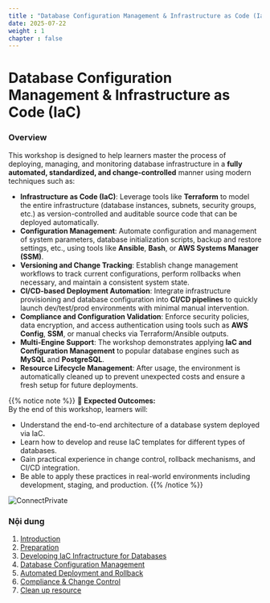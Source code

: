 ```yaml
---
title : "Database Configuration Management & Infrastructure as Code (IaC)"
date: 2025-07-22 
weight : 1 
chapter : false
---
```

# Database Configuration Management & Infrastructure as Code (IaC)

### Overview

This workshop is designed to help learners master the process of deploying, managing, and monitoring database infrastructure in a **fully automated, standardized, and change-controlled** manner using modern techniques such as:

- **Infrastructure as Code (IaC)**: Leverage tools like **Terraform** to model the entire infrastructure (database instances, subnets, security groups, etc.) as version-controlled and auditable source code that can be deployed automatically.
- **Configuration Management**: Automate configuration and management of system parameters, database initialization scripts, backup and restore settings, etc., using tools like **Ansible**, **Bash**, or **AWS Systems Manager (SSM)**.
- **Versioning and Change Tracking**: Establish change management workflows to track current configurations, perform rollbacks when necessary, and maintain a consistent system state.
- **CI/CD-based Deployment Automation**: Integrate infrastructure provisioning and database configuration into **CI/CD pipelines** to quickly launch dev/test/prod environments with minimal manual intervention.
- **Compliance and Configuration Validation**: Enforce security policies, data encryption, and access authentication using tools such as **AWS Config**, **SSM**, or manual checks via Terraform/Ansible outputs.
- **Multi-Engine Support**: The workshop demonstrates applying **IaC and Configuration Management** to popular database engines such as **MySQL** and **PostgreSQL**.
- **Resource Lifecycle Management**: After usage, the environment is automatically cleaned up to prevent unexpected costs and ensure a fresh setup for future deployments.

{{% notice note %}}
🎯 **Expected Outcomes:**  
By the end of this workshop, learners will:
- Understand the end-to-end architecture of a database system deployed via IaC.
- Learn how to develop and reuse IaC templates for different types of databases.
- Gain practical experience in change control, rollback mechanisms, and CI/CD integration.
- Be able to apply these practices in real-world environments including development, staging, and production.
{{% /notice %}}

![ConnectPrivate](/images/arc-log.png) 

### Nội dung

 1. [Introduction](1-introduce/)
 2. [Preparation](2-Prerequiste/)
 3. [Developing IaC Infractructure for Databases](3-Accessibilitytoinstance/)
 4. [Database Configuration Management](4-s3log/)
 5. [Automated Deployment and Rollback](5-Portfwd/)
 6. [Compliance & Change Control](6-Compliance/)
 7. [Clean up resource](7-Cleanup/)
